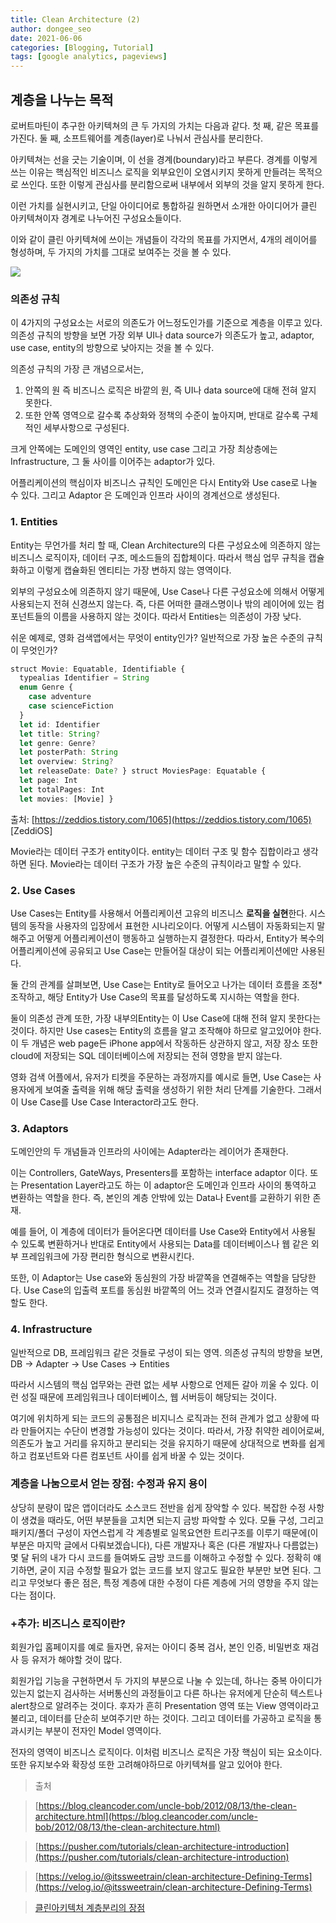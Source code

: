 ```yaml
---
title: Clean Architecture (2)
author: dongee_seo
date: 2021-06-06
categories: [Blogging, Tutorial]
tags: [google analytics, pageviews]
---
```


## 계층을 나누는 목적

로버트마틴이 추구한 아키텍쳐의 큰 두 가지의 가치는 다음과 같다.
첫 째, 같은 목표를 가진다.
둘 째, 소프트웨어를 계층(layer)로 나눠서 관심사를 분리한다.

아키텍쳐는 선을 긋는 기술이며, 이 선을 경계(boundary)라고 부른다. 경계를 이렇게 쓰는 이유는 핵심적인 비즈니스 로직을 외부요인이 오염시키지 못하게 만들려는 목적으로 쓰인다. 또한 이렇게 관심사를 분리함으로써 내부에서 외부의 것을 알지 못하게 한다.

이런 가치를 실현시키고, 단일 아이디어로 통합하길 원하면서 소개한 아이디어가 클린 아키텍쳐이자 경계로 나누어진 구성요소들이다.

이와 같이 클린 아키텍쳐에 쓰이는 개념들이 각각의 목표를 가지면서, 4개의 레이어를 형성하며, 두 가지의 가치를 그대로 보여주는 것을 볼 수 있다.

![](https://velog.velcdn.com/images%2Fseod0209%2Fpost%2Fce36858b-0f8f-4d54-9123-4792b228ec3d%2Fthe-clean-architecture%20%E1%84%80%E1%85%A8%E1%84%8E%E1%85%B3%E1%86%BC.png)

### 의존성 규칙

이 4가지의 구성요소는 서로의 의존도가 어느정도인가를 기준으로 계층을 이루고 있다.
의존성 규칙의 방향을 보면 가장 외부 UI나 data source가 의존도가 높고, adaptor, use case, entity의 방향으로 낮아지는 것을 볼 수 있다.

의존성 규칙의 가장 큰 개념으로서는,

1. 안쪽의 원 즉 비즈니스 로직은 바깥의 원, 즉 UI나 data source에 대해 전혀 알지 못한다.
2. 또한 안쪽 영역으로 갈수록 추상화와 정책의 수준이 높아지며, 반대로 갈수록 구체적인 세부사항으로 구성된다.

크게 안쪽에는 도메인의 영역인 entity, use case 그리고 가장 최상층에는 Infrastructure, 그 둘 사이를 이어주는 adaptor가 있다.

어플리케이션의 핵심이자 비즈니스 규칙인 도메인은 다시 Entity와 Use case로 나눌 수 있다.
그리고 Adaptor 은 도메인과 인프라 사이의 경계선으로 생성된다.

### 1. Entities

Entity는 무언가를 처리 할 때, Clean Architecture의 다른 구성요소에 의존하지 않는 비즈니스 로직이자, 데이터 구조, 메소드들의 집합체이다. 따라서 핵심 업무 규칙을 캡슐화하고 이렇게 캡슐화된 엔티티는 가장 변하지 않는 영역이다.

외부의 구성요소에 의존하지 않기 때문에, Use Case나 다른 구성요소에 의해서 어떻게 사용되는지 전혀 신경쓰지 않는다. 즉, 다른 어떠한 클래스명이나 밖의 레이어에 있는 컴포넌트들의 이름을 사용하지 않는 것이다. 따라서 Entities는 의존성이 가장 낮다.

쉬운 예제로, 영화 검색앱에서는 무엇이 entity인가? 일반적으로 가장 높은 수준의 규칙이 무엇인가?

```jsx
struct Movie: Equatable, Identifiable {
  typealias Identifier = String
  enum Genre {
    case adventure
    case scienceFiction
  }
  let id: Identifier
  let title: String?
  let genre: Genre?
  let posterPath: String
  let overview: String?
  let releaseDate: Date? } struct MoviesPage: Equatable {
  let page: Int
  let totalPages: Int
  let movies: [Movie] }
```

출처: [https://zeddios.tistory.com/1065](https://zeddios.tistory.com/1065) [ZeddiOS]

Movie라는 데이터 구조가 entity이다. entity는 데이터 구조 및 함수 집합이라고 생각하면 된다. Movie라는 데이터 구조가 가장 높은 수준의 규칙이라고 말할 수 있다.

### 2. Use Cases

Use Cases는 Entity를 사용해서 어플리케이션 고유의 비즈니스 **로직을 실현**한다. 시스템의 동작을 사용자의 입장에서 표현한 시나리오이다. 어떻게 시스템이 자동화되는지 말해주고 어떻게 어플리케이션이 행동하고 실행하는지 결정한다.
따라서, Entity가 복수의 어플리케이션에 공유되고 Use Case는 만들어질 대상이 되는 어플리케이션에만 사용된다.

둘 간의 관계를 살펴보면, Use Case는 Entity로 들어오고 나가는 데이터 흐름을 조정\*조작하고, 해당 Entity가 Use Case의 목표를 달성하도록 지시하는 역할을 한다.

둘이 의존성 관계 또한, 가장 내부의Entity는 이 Use Case에 대해 전혀 알지 못한다는 것이다. 하지만 Use cases는 Entity의 흐름을 알고 조작해야 하므로 알고있어야 한다. 이 두 개념은 web page든 iPhone app에서 작동하든 상관하지 않고, 저장 장소 또한cloud에 저장되는 SQL 데이터베이스에 저장되는 전혀 영향을 받지 않는다.

영화 검색 어플에서, 유저가 티켓을 주문하는 과정까지를 예시로 들면,
Use Case는 사용자에게 보여줄 출력을 위해 해당 출력을 생성하기 위한 처리 단계를 기술한다. 그래서 이 Use Case를 Use Case Interactor라고도 한다.

### 3. Adaptors

도메인안의 두 개념들과 인프라의 사이에는 Adapter라는 레이어가 존재한다.

이는 Controllers, GateWays, Presenters를 포함하는 interface adaptor 이다. 또는 Presentation Layer라고도 하는 이 adaptor은 도메인과 인프라 사이의 통역하고 변환하는 역할을 한다. 즉, 본인의 계층 안밖에 있는 Data나 Event를 교환하기 위한 존재.

예를 들어, 이 계층에 데이터가 들어온다면 데이터를 Use Case와 Entity에서 사용될 수 있도록 변환하거나 반대로 Entity에서 사용되는 Data를 데이터베이스나 웹 같은 외부 프레임워크에 가장 편리한 형식으로 변환시킨다.

또한, 이 Adaptor는 Use case와 동심원의 가장 바깥쪽을 연결해주는 역할을 담당한다. Use Case의 입출력 포트를 동심원 바깥쪽의 어느 것과 연결시킬지도 결정하는 역할도 한다.

### 4. Infrastructure

일반적으로 DB, 프레임워크 같은 것들로 구성이 되는 영역.
의존성 규칙의 방향을 보면,
DB -> Adapter -> Use Cases -> Entities

따라서 시스템의 핵심 업무와는 관련 없는 세부 사항으로 언제든 갈아 끼울 수 있다. 이런 성질 때문에 프레임워크나 데이터베이스, 웹 서버등이 해당되는 것이다.

여기에 위치하게 되는 코드의 공통점은 비지니스 로직과는 전혀 관계가 없고 상황에 따라 만들어지는 수단이 변경할 가능성이 있다는 것이다. 따라서, 가장 취약한 레이어로써, 의존도가 높고 거리를 유지하고 분리되는 것을 유지하기 때문에 상대적으로 변화를 쉽게하고 컴포넌트와 다른 컴포넌트 사이를 쉽게 바꿀 수 있는 것이다.

### 계층을 나눔으로서 얻는 장점: 수정과 유지 용이

상당히 분량이 많은 앱이더라도 소스코드 전반을 쉽게 장악할 수 있다. 복잡한 수정 사항이 생겼을 때라도, 어떤 부분들을 고치면 되는지 금방 파악할 수 있다.
모듈 구성, 그리고 패키지/폴더 구성이 자연스럽게 각 계층별로 일목요연한 트리구조를 이루기 때문에(이 부분은 마지막 글에서 다뤄보겠습니다), 다른 개발자나 혹은 (다른 개발자나 다름없는) 몇 달 뒤의 내가 다시 코드를 들여봐도 금방 코드를 이해하고 수정할 수 있다.
정확히 얘기하면, 굳이 지금 수정할 필요가 없는 코드를 보지 않고도 필요한 부분만 보면 된다.
그리고 무엇보다 좋은 점은, 특정 계층에 대한 수정이 다른 계층에 거의 영향을 주지 않는다는 점이다.

### +추가: 비즈니스 로직이란?

회원가입 홈페이지를 예로 들자면, 유저는 아이디 중복 검사, 본인 인증, 비밀번호 재검사 등 유저가 해야할 것이 많다.

회원가입 기능을 구현하면서 두 가지의 부분으로 나눌 수 있는데, 하나는 중복 아이디가 있는지 없는지 검사하는 서버통신의 과정들이고 다른 하나는 유저에게 단순히 텍스트나 alert창으로 알려주는 것이다. 후자가 흔히 Presentation 영역 또는 View 영역이라고 불리고, 데이터를 단순히 보여주기만 하는 것이다. 그리고 데이터를 가공하고 로직을 통과시키는 부분이 전자인 Model 영역이다.

전자의 영역이 비즈니스 로직이다. 이처럼 비즈니스 로직은 가장 핵심이 되는 요소이다. 또한 유지보수와 확장성 또한 고려해야하므로 아키텍쳐를 알고 있어야 한다.

> 출처

> [https://blog.cleancoder.com/uncle-bob/2012/08/13/the-clean-architecture.html](https://blog.cleancoder.com/uncle-bob/2012/08/13/the-clean-architecture.html)

> [https://pusher.com/tutorials/clean-architecture-introduction](https://pusher.com/tutorials/clean-architecture-introduction)

> [https://velog.io/@itssweetrain/clean-architecture-Defining-Terms](https://velog.io/@itssweetrain/clean-architecture-Defining-Terms)

> [클린아키텍처 계층분리의 장점](https://medium.com/@justfaceit/clean-architecture%EB%8A%94-%EB%AA%A8%EB%B0%94%EC%9D%BC-%EA%B0%9C%EB%B0%9C%EC%9D%84-%EC%96%B4%EB%96%BB%EA%B2%8C-%EB%8F%84%EC%99%80%EC%A3%BC%EB%8A%94%EA%B0%80-1-%EA%B2%BD%EA%B3%84%EC%84%A0-%EA%B3%84%EC%B8%B5%EC%9D%84-%EC%A0%95%EC%9D%98%ED%95%B4%EC%A4%80%EB%8B%A4-b77496744616)
